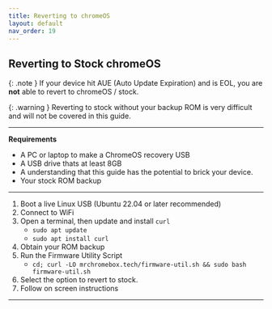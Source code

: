 ```yaml
---
title: Reverting to chromeOS
layout: default
nav_order: 19
---
```



## Reverting to Stock chromeOS

{: .note }
If your device hit AUE (Auto Update Expiration) and is EOL, you are **not** able to revert to chromeOS / stock.

{: .warning }
Reverting to stock without your backup ROM is very difficult and will not be covered in this guide.

--------

**Requirements**
- A PC or laptop to make a ChromeOS recovery USB
- A USB drive thats at least 8GB
- A understanding that this guide has the potential to brick your device.
- Your stock ROM backup


---------

1. Boot a live Linux USB (Ubuntu 22.04 or later recommended)
2. Connect to WiFi
3. Open a terminal, then update and install `curl`
    * `sudo apt update`
    * `sudo apt install curl`
4. Obtain your ROM backup    
5. Run the Firmware Utility Script
    * `cd; curl -LO mrchromebox.tech/firmware-util.sh && sudo bash firmware-util.sh`
6. Select the option to revert to stock.
7. Follow on screen instructions 



-------------





